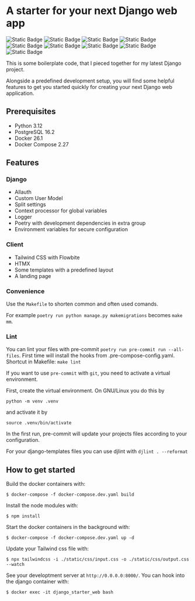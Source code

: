 # A starter for your next Django web app


![Static Badge](https://img.shields.io/badge/Django-%23092E20?style=for-the-badge&logo=django&logoColor=white)
![Static Badge](https://img.shields.io/badge/Poetry-%2360A5FA?style=for-the-badge&logo=poetry&logoColor=white)
![Static Badge](https://img.shields.io/badge/Docker-%232496ED?style=for-the-badge&logo=docker&logoColor=white)
![Static Badge](https://img.shields.io/badge/PostgreSQL-%234169E1?style=for-the-badge&logo=postgresql&logoColor=white)
![Static Badge](https://img.shields.io/badge/Celery-%2337814A?style=for-the-badge&logo=celery&logoColor=white)
![Static Badge](https://img.shields.io/badge/Redis-%23DC382D?style=for-the-badge&logo=redis&logoColor=white)
![Static Badge](https://img.shields.io/badge/Tailwind%20CSS-%2306B6D4?style=for-the-badge&logo=tailwindcss&logoColor=white)
![Static Badge](https://img.shields.io/badge/Htmx-%233366CC?style=for-the-badge&logo=htmx&logoColor=white)
![Static Badge](https://img.shields.io/badge/Material%20Design%20Icons-%232196F3?style=for-the-badge&logo=materialdesignicons&logoColor=white)


This is some boilerplate code, that I pieced together for my latest Django project.

Alongside a predefined development setup, you will find some helpful features to  get you started quickly for creating your next Django web application.

## Prerequisites

- Python 3.12
- PostgreSQL 16.2
- Docker 26.1
- Docker Compose 2.27


## Features

### Django
- Allauth
- Custom User Model
- Split settings
- Context processor for global variables
- Logger
- Poetry with development dependencies in extra group
- Environment variables for secure configuration

### Client
- Tailwind CSS with Flowbite
- HTMX
- Some templates with a predefined layout
- A landing page

### Convenience

Use the `Makefile` to shorten common and often used comands.

For example `poetry run python manage.py makemigrations` becomes `make mm`.

### Lint
You can lint your files with pre-commit `poetry run pre-commit run --all-files`.
First time will install the hooks from .pre-compose-config.yaml.
Shortcut in Makefile: `make lint`

If you want to use `pre-commit` with `git`, you need to activate a virtual environment.

First, create the virtual environment. On GNU/Linux you do this by

`python -m venv .venv`

and activate it by

`source .venv/bin/activate`

In the first run, pre-commit will update your projects files according to your configuration.

For your django-templates files you can use djlint with `djlint . --reformat`


## How to get started

Build the docker containers with:

```
$ docker-compose -f docker-compose.dev.yaml build
```

Install the node modules with:

```
$ npm install
```

Start the docker containers in the background with:

```
$ docker-compose -f docker-compose.dev.yaml up -d
```

Update your Tailwind css file with:

```
$ npx tailwindcss -i ./static/css/input.css -o ./static/css/output.css --watch
```

See your developtment server at `http://0.0.0.0:8000/`. You can hook into the django container with:

```
$ docker exec -it django_starter_web bash
```

